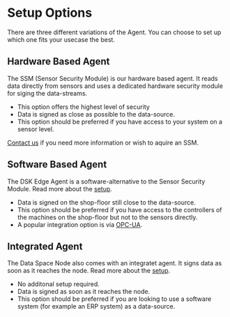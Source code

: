# Setup Options

There are three different variations of the Agent. You can choose to set up which one fits your usecase the best. 

## Hardware Based Agent

The SSM (Sensor Security Module) is our hardware based agent. It reads data directly from sensors and uses a dedicated hardware security module for siging the data-streams.

- This option offers the highest level of security
- Data is signed as close as possible to the data-source.
- This option should be preferred if you have access to your system on a sensor level.

[Contact us](https://www.tributech.io/about-us/) if you need more information or wish to aquire an SSM.

## Software Based Agent

The DSK Edge Agent is a software-alternative to the Sensor Security Module. Read more about the [setup](./setup.md).

- Data is signed on the shop-floor still close to the data-source.
- This option should be preferred if you have access to the controllers of the machines on the shop-floor but not to the sensors directly. 
- A popular integration option is via [OPC-UA](https://en.wikipedia.org/wiki/OPC_Unified_Architecture).

## Integrated Agent

The Data Space Node also comes with an integratet agent. It signs data as soon as it reaches the node. Read more about the [setup](./setup.md).

- No additonal setup required.
- Data is signed as soon as it reaches the node.
- This option should be preferred if you are looking to use a software system (for example an ERP system) as a data-source.
